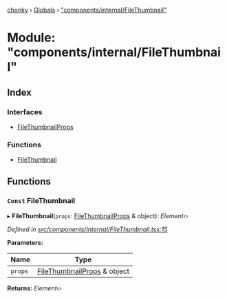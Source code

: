 [chonky](../README.md) › [Globals](../globals.md) › ["components/internal/FileThumbnail"](_components_internal_filethumbnail_.md)

# Module: "components/internal/FileThumbnail"

## Index

### Interfaces

* [FileThumbnailProps](../interfaces/_components_internal_filethumbnail_.filethumbnailprops.md)

### Functions

* [FileThumbnail](_components_internal_filethumbnail_.md#const-filethumbnail)

## Functions

### `Const` FileThumbnail

▸ **FileThumbnail**(`props`: [FileThumbnailProps](../interfaces/_components_internal_filethumbnail_.filethumbnailprops.md) & object): *Element‹›*

*Defined in [src/components/internal/FileThumbnail.tsx:15](https://github.com/TimboKZ/Chonky/blob/eb6f214/src/components/internal/FileThumbnail.tsx#L15)*

**Parameters:**

Name | Type |
------ | ------ |
`props` | [FileThumbnailProps](../interfaces/_components_internal_filethumbnail_.filethumbnailprops.md) & object |

**Returns:** *Element‹›*
